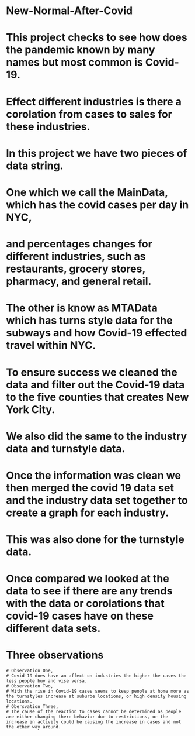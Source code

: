 # New-Normal-After-Covid

# This project checks to see how does the pandemic known by many names but most common is Covid-19.
# Effect different industries is there a corolation from cases to sales for these industries.

# In this project we have two pieces of data string.
# One which we call the MainData, which has the covid cases per day in NYC,
# and percentages changes for different industries, such as restaurants, grocery stores, pharmacy, and general retail.
# The other is know as MTAData which has turns style data for the subways and how Covid-19 effected travel within NYC.

# To ensure success we cleaned the data and filter out the Covid-19 data to the five counties that creates New York City.
# We also did the same to the industry data and turnstyle data.

# Once the information was clean we then merged the covid 19 data set and the industry data set together to create a graph for each industry.
# This was also done for the turnstyle data.

# Once compared we looked at the data to see if there are any trends with the data or corolations that covid-19 cases have on these different data sets.

# Three observations

    # Observation One,
	# Covid-19 does have an affect on industries the higher the cases the less people buy and vise versa.
    # Observation Two,
	# With the rise in Covid-19 cases seems to keep people at home more as the turnstyles increase at suburbe locations, or high density housing locations.
    # Obersvation Three,
	# The cause of the reaction to cases cannot be determined as people are either changing there behavior due to restrictions, or the increase in activity could be causing the increase in cases and not the other way around.
